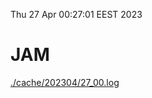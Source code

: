 Thu 27 Apr 00:27:01 EEST 2023
# JAM
<a href='./cache/202304/27_00.log'>./cache/202304/27_00.log</a>
